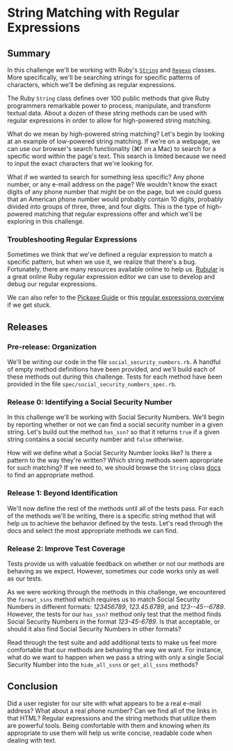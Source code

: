 # String Matching with Regular Expressions

## Summary
In this challenge we'll be working with Ruby's [`String`](http://www.ruby-doc.org/core-1.9.3/String.html) and [`Regexp`](http://ruby-doc.org/core-1.9.3/Regexp.html) classes.  More specifically, we'll be searching strings for specific patterns of characters, which we'll be defining as regular expressions.

The Ruby `String` class defines over 100 public methods that give Ruby programmers remarkable power to process, manipulate, and transform textual data.  About a dozen of these string methods can be used with regular expressions in order to allow for high-powered string matching.

What do we mean by high-powered string matching?  Let's begin by looking at an example of low-powered string matching. If we're on a webpage, we can use our browser's search functionality (⌘f on a Mac) to search for a specific word within the page's text. This search is limited because we need to input the exact characters that we're looking for.

What if we wanted to search for something less specific?  Any phone number, or any e-mail address on the page? We wouldn't know the exact digits of any phone number that might be on the page, but we could guess that an American phone number would probably contain 10 digits, probably divided into groups of three, three, and four digits.  This is the type of high-powered matching that regular expressions offer and which we'll be exploring in this challenge.


### Troubleshooting Regular Expressions
Sometimes we think that we've defined a regular expression to match a specific pattern, but when we use it, we realize that there's a bug.  Fortunately, there are many resources available online to help us.  [Rubular](http://rubular.com) is a great online Ruby regular expression editor we can use to develop and debug our regular expressions.

We can also refer to the [Pickaxe Guide](http://www.ruby-doc.org/docs/ProgrammingRuby/html/language.html#UJ) or this [regular expressions overview](http://www.bluebox.net/about/blog/2013/02/using-regular-expressions-in-ruby-part-1-of-3/) if we get stuck.


## Releases
### Pre-release:  Organization
We'll be writing our code in the file `social_security_numbers.rb`.  A handful of empty method definitions have been provided, and we'll build each of these methods out during this challenge.  Tests for each method have been provided in the file `spec/social_security_numbers_spec.rb`.


### Release 0: Identifying a Social Security Number
In this challenge we'll be working with Social Security Numbers.  We'll begin by reporting whether or not we can find a social security number in a given string.  Let's build out the method `has_ssn?` so that it returns `true` if a given string contains a social security number and `false` otherwise.

How will we define what a Social Security Number looks like?  Is there a pattern to the way they're written?  Which string methods seem appropriate for such matching?  If we need to, we should browse the `String` class [docs](http://www.ruby-doc.org/core-1.9.3/String.html) to find an appropriate method.


### Release 1: Beyond Identification
We'll now define the rest of the methods until all of the tests pass.  For each of the methods we'll be writing, there is a specific string method that will help us to achieve the behavior defined by the tests.  Let's read through the docs and select the most appropriate methods we can find.


### Release 2: Improve Test Coverage
Tests provide us with valuable feedback on whether or not our methods are behaving as we expect.  However, sometimes our code works only as well as our tests.  

As we were working through the methods in this challenge, we encountered the `format_ssns` method which requires us to match Social Security Numbers in different formats:  *123456789*, *123.45.6789*, and *123--45--6789*.  However, the tests for our `has_ssn?` method only test that the method finds Social Security Numbers in the format *123-45-6789*.  Is that acceptable, or should it also find Social Security Numbers in other formats?

Read through the test suite and add additional tests to make us feel more comfortable that our methods are behaving the way we want.  For instance, what do we want to happen when we pass a string with only a single Social Security Number into the `hide_all_ssns` or `get_all_ssns` methods?


## Conclusion
Did a user register for our site with what appears to be a real e-mail address?  What about a real phone number?  Can we find all of the links in that HTML?  Regular expressions and the string methods that utilize them are powerful tools.  Being comfortable with them and knowing when its appropriate to use them will help us write concise, readable code when dealing with text.